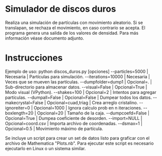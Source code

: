 Simulador de discos duros
=========================

Realiza una simulación de partículas con movimiento aleatorio. Si se translapan, se rechaza el movimiento, en caso contrario se acepta.
El programa genera una salida de los valores de densidad. Para más información véase documento adjunto.

Instrucciones
=============

Ejemplo de uso: python discos_duros.py [opciones]
--particles=5000    | Necesaria           | Partículas para simulación.
--iterations=10000  | Necesaria           | Veces que se mueven las partículas.
--dumpfolder=dump1  | Opcional=.          | Sub-directorio para almacenar datos.
--visual=False      | Opcional=True       | Modo visual (VPython).
--shakes=100        | Opcional=2          | Intentos para agregar partículas.
--dumpall=False     | Opcional=False      | Dumpear todos los datos.
--makecrystal=False | Opcional=cuad,triag | Crea arreglo cristalino.
--ignoreiter=0      | Opcional=1000       | Ignora calculo prob en n iteraciones.
--boxlength=20      | Opcional=20         | Tamaño de la caja.
--dumpcoefd=False   | Opcional=True       | Dumpea coeficiente de desorden.
--import=NULL       | Opcional=coord.csv  | Importa archivo de coordenadas.
--dsmax=1           | Opcional=0.5        | Movimiento máximo de partícula.

Se incluye un script para crear un set de datos listo para graficar con el archivo de Mathematica "Plots.nb". Para ejecutar este script es necesario ejecutarlo en Linux o un sistema similar.